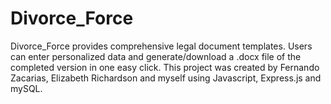 # Divorce_Force

Divorce_Force provides comprehensive legal document templates.  Users can enter personalized data and generate/download a .docx file of the completed version in one easy click.  This project was created by Fernando Zacarias, Elizabeth Richardson and myself using Javascript, Express.js and mySQL.
